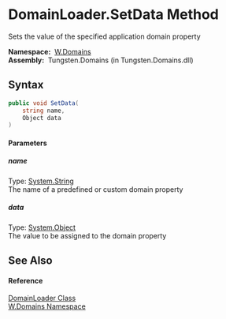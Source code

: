 DomainLoader.SetData Method
===========================
  Sets the value of the specified application domain property

  **Namespace:**  [W.Domains][1]  
  **Assembly:**  Tungsten.Domains (in Tungsten.Domains.dll)

Syntax
------

```csharp
public void SetData(
	string name,
	Object data
)
```

#### Parameters

##### *name*
Type: [System.String][2]  
The name of a predefined or custom domain property

##### *data*
Type: [System.Object][3]  
The value to be assigned to the domain property


See Also
--------

#### Reference
[DomainLoader Class][4]  
[W.Domains Namespace][1]  

[1]: ../README.md
[2]: http://msdn.microsoft.com/en-us/library/s1wwdcbf
[3]: http://msdn.microsoft.com/en-us/library/e5kfa45b
[4]: README.md
[5]: ../../_icons/Help.png